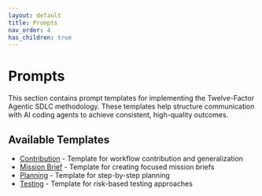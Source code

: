 ```yaml
---
layout: default
title: Prompts
nav_order: 4
has_children: true
---
```


# Prompts

This section contains prompt templates for implementing the Twelve-Factor Agentic SDLC methodology. These templates help structure communication with AI coding agents to achieve consistent, high-quality outcomes.

## Available Templates

- [Contribution](prompts/contribution.html) - Template for workflow contribution and generalization
- [Mission Brief](prompts/mission-brief.html) - Template for creating focused mission briefs
- [Planning](prompts/planning.html) - Template for step-by-step planning
- [Testing](prompts/testing.html) - Template for risk-based testing approaches